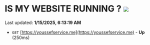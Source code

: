 # IS MY WEBSITE RUNNING ? [![](https://img.shields.io/static/v1?label=Sponsor&message=%E2%9D%A4&logo=GitHub&color=%23fe8e86)](https://github.com/sponsors/Youssef-Lehmam)

Last updated: **1/15/2025, 6:13:19 AM**

- `GET` [https://youssefservice.me](https://youssefservice.me) - **Up** (250ms)
